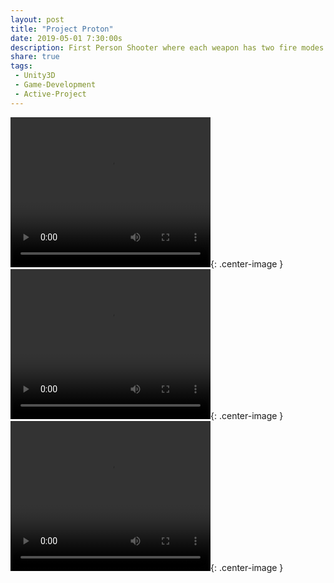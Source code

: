 ```yaml
---
layout: post
title: "Project Proton"
date: 2019-05-01 7:30:00s
description: First Person Shooter where each weapon has two fire modes
share: true
tags:
 - Unity3D
 - Game-Development
 - Active-Project
---
```



<video width="320" height="240" controls>
  <source src="/assets/videos/2018-07-26_19-58-14 (1).mp4" type="video/mp4">
  </video>{: .center-image }

<video width="320" height="240" controls>
  <source src="/assets/videos/Cjfidler-17-07-2018-17-42-43.mp4" type="video/mp4">
  </video>{: .center-image }

<video width="320" height="240" controls>
  <source src="/assets/videos/2018-10-30_16-38-52.mp4" type="video/mp4">
  </video>{: .center-image }
